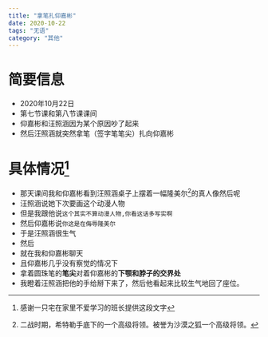 ```yaml
---
title: "拿笔扎仰嘉彬"
date: 2020-10-22
tags: "无语"
category: "其他"
---
```


# 简要信息
* 2020年10月22日
* 第七节课和第八节课课间
* 仰嘉彬和汪照涵因为某个原因吵了起来
* 然后汪照涵就突然拿笔（签字笔笔尖）扎向仰嘉彬

# 具体情况[^1]
* 那天课间我和仰嘉彬看到汪照涵桌子上摆着一幅隆美尔[^2]的真人像然后呢
* 汪照涵说她下次要画这个动漫人物
* 但是我跟他说```这个其实不算动漫人物,你看这话多写实啊```
* 然后仰嘉彬说```你这是在侮辱隆美尔```
* 于是汪照涵很生气
* 然后
* 就在我和仰嘉彬聊天
* 且仰嘉彬几乎没有察觉的情况下
* 拿着圆珠笔的**笔尖**对着仰嘉彬的**下颚和脖子的交界处**
* 我瞪着汪照涵把他的手给掰下来了，然后他看起来比较生气地回了座位。

[^1]:感谢一只宅在家里不爱学习的班长提供这段文字
[^2]:二战时期，希特勒手底下的一个高级将领。被誉为沙漠之狐一个高级将领。
